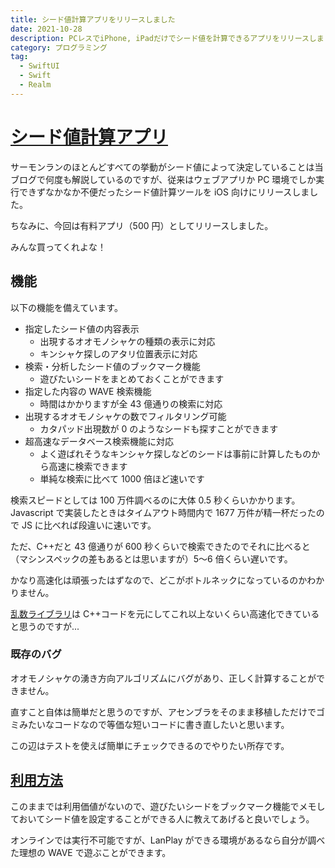 ```yaml
---
title: シード値計算アプリをリリースしました
date: 2021-10-28
description: PCレスでiPhone, iPadだけでシード値を計算できるアプリをリリースしました
category: プログラミング
tag:
  - SwiftUI
  - Swift
  - Realm
---
```


# [シード値計算アプリ](https://apps.apple.com/us/app/seedhack/id1590268707)

サーモンランのほとんどすべての挙動がシード値によって決定していることは当ブログで何度も解説しているのですが、従来はウェブアプリか PC 環境でしか実行できずなかなか不便だったシード値計算ツールを iOS 向けにリリースしました。

ちなみに、今回は有料アプリ（500 円）としてリリースしました。

みんな買ってくれよな！

## 機能

以下の機能を備えています。

- 指定したシード値の内容表示
  - 出現するオオモノシャケの種類の表示に対応
  - キンシャケ探しのアタリ位置表示に対応
- 検索・分析したシード値のブックマーク機能
  - 遊びたいシードをまとめておくことができます
- 指定した内容の WAVE 検索機能
  - 時間はかかりますが全 43 億通りの検索に対応
- 出現するオオモノシャケの数でフィルタリング可能
  - カタパッド出現数が 0 のようなシードも探すことができます
- 超高速なデータベース検索機能に対応
  - よく遊ばれそうなキンシャケ探しなどのシードは事前に計算したものから高速に検索できます
  - 単純な検索に比べて 1000 倍ほど速いです

検索スピードとしては 100 万件調べるのに大体 0.5 秒くらいかかります。Javascript で実装したときはタイムアウト時間内で 1677 万件が精一杯だったので JS に比べれば段違いに速いです。

ただ、C++だと 43 億通りが 600 秒くらいで検索できたのでそれに比べると（マシンスペックの差もあるとは思いますが）5〜6 倍くらい遅いです。

かなり高速化は頑張ったはずなので、どこがボトルネックになっているのかわかりません。

[乱数ライブラリ](https://github.com/tkgstrator/SwiftyOcean/blob/master/Sources/SeedHack/Random.swift)は C++コードを元にしてこれ以上ないくらい高速化できていると思うのですが...

### 既存のバグ

オオモノシャケの湧き方向アルゴリズムにバグがあり、正しく計算することができません。

直すこと自体は簡単だと思うのですが、アセンブラをそのまま移植しただけでゴミみたいなコードなので等価な短いコードに書き直したいと思います。

この辺はテストを使えば簡単にチェックできるのでやりたい所存です。

## [利用方法](https://www.youtube.com/watch?v=0P9IlQ-9ciM)

このままでは利用価値がないので、遊びたいシードをブックマーク機能でメモしておいてシード値を設定することができる人に教えてあげると良いでしょう。

オンラインでは実行不可能ですが、LanPlay ができる環境があるなら自分が調べた理想の WAVE で遊ぶことができます。
